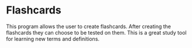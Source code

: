 # Flashcards

This program allows the user to create flashcards. After creating the flashcards they can choose to be tested on them. This is a great study tool for learning new terms and definitions.
